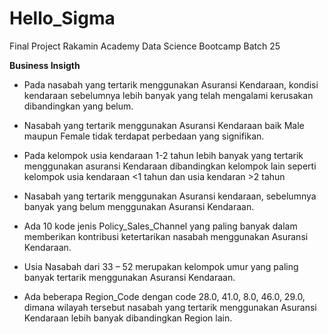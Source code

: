 # Hello_Sigma
Final Project Rakamin Academy Data Science Bootcamp Batch 25

**Business Insigth**

- Pada nasabah yang tertarik menggunakan Asuransi Kendaraan, kondisi kendaraan sebelumnya lebih banyak yang telah mengalami kerusakan dibandingkan yang belum. 

- Nasabah yang tertarik menggunakan Asuransi Kendaraan baik Male maupun Female tidak terdapat perbedaan yang signifikan.

- Pada kelompok usia kendaraan 1-2 tahun lebih banyak yang tertarik menggunakan asuransi Kendaraan dibandingkan kelompok lain seperti kelompok usia kendaraan <1 tahun dan usia kendaran >2 tahun

- Nasabah yang tertarik menggunakan Asuransi kendaraan, sebelumnya banyak yang belum menggunakan Asuransi Kendaraan.

- Ada 10 kode jenis Policy_Sales_Channel yang paling banyak dalam memberikan kontribusi ketertarikan nasabah menggunakan Asuransi Kendaraan.

- Usia Nasabah dari 33 – 52 merupakan kelompok umur yang paling banyak tertarik menggunakan Asuransi Kendaraan.

- Ada beberapa Region_Code dengan code 28.0, 41.0, 8.0, 46.0, 29.0, dimana wilayah tersebut nasabah yang tertarik menggunakan Asuransi Kendaraan lebih banyak dibandingkan Region lain.
